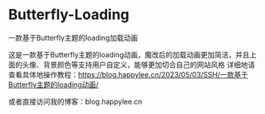 # Butterfly-Loading
一款基于Butterfly主题的loading加载动画

这是一款基于Butterfly主题的loading动画，魔改后的加载动画更加简洁，并且上面的头像、背景颜色等支持用户自定义，能够更加切合自己的网站风格
详细地请查看具体地操作教程：https://blog.happylee.cn/2023/05/03/SSH/一款基于Butterfly主题的loading动画/

或者直接访问我的博客：blog.happylee.cn
